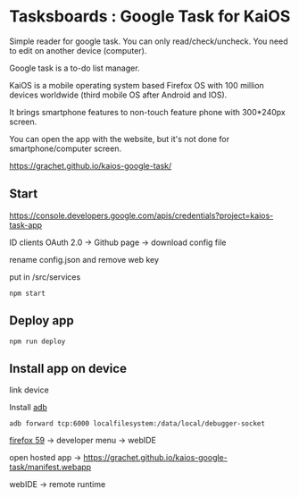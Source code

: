 
# Tasksboards : Google Task for KaiOS

Simple reader for google task. You can only read/check/uncheck. You need to edit on another device (computer).

Google task is a to-do list manager.

KaiOS is a mobile operating system based Firefox OS with 100 million devices worldwide (third mobile OS after Android and IOS).

It brings smartphone features to non-touch feature phone with 300*240px screen. 

You can open the app with the website, but it's not done for smartphone/computer screen.

https://grachet.github.io/kaios-google-task/

## Start

https://console.developers.google.com/apis/credentials?project=kaios-task-app

ID clients OAuth 2.0 -> Github page -> download config file

rename config.json and remove web key

put in /src/services

```console
npm start
```

## Deploy app

```console
npm run deploy
```

## Install app on device

link device

Install [adb](https://dl.google.com/android/repository/platform-tools-latest-windows.zip)

```console
adb forward tcp:6000 localfilesystem:/data/local/debugger-socket
```

[firefox 59](https://ftp.mozilla.org/pub/firefox/releases/59.0/win64/en-US/) -> developer menu -> webIDE

open hosted app -> https://grachet.github.io/kaios-google-task/manifest.webapp

webIDE -> remote runtime
